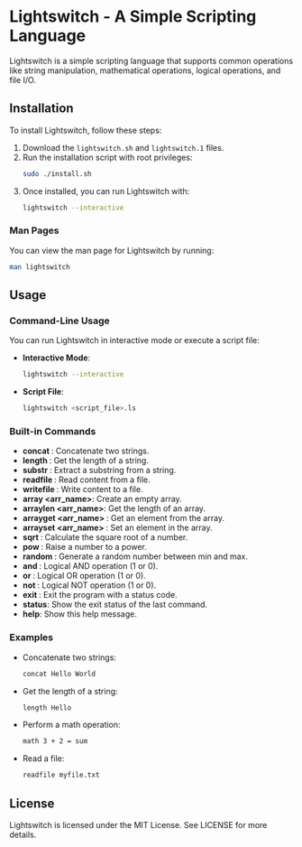 
# Lightswitch - A Simple Scripting Language

Lightswitch is a simple scripting language that supports common operations like string manipulation, mathematical operations, logical operations, and file I/O.

## Installation

To install Lightswitch, follow these steps:

1. Download the `lightswitch.sh` and `lightswitch.1` files.
2. Run the installation script with root privileges:
    ```bash
    sudo ./install.sh
    ```
3. Once installed, you can run Lightswitch with:
    ```bash
    lightswitch --interactive
    ```

### Man Pages

You can view the man page for Lightswitch by running:
```bash
man lightswitch
```

## Usage

### Command-Line Usage

You can run Lightswitch in interactive mode or execute a script file:
- **Interactive Mode**:
    ```bash
    lightswitch --interactive
    ```
- **Script File**:
    ```bash
    lightswitch <script_file>.ls
    ```

### Built-in Commands

- **concat <str1> <str2>**: Concatenate two strings.
- **length <str>**: Get the length of a string.
- **substr <str> <start> <length>**: Extract a substring from a string.
- **readfile <file>**: Read content from a file.
- **writefile <file> <content>**: Write content to a file.
- **array <arr_name>**: Create an empty array.
- **arraylen <arr_name>**: Get the length of an array.
- **arrayget <arr_name> <index>**: Get an element from the array.
- **arrayset <arr_name> <index> <value>**: Set an element in the array.
- **sqrt <num>**: Calculate the square root of a number.
- **pow <base> <exp>**: Raise a number to a power.
- **random <min> <max>**: Generate a random number between min and max.
- **and <val1> <val2>**: Logical AND operation (1 or 0).
- **or <val1> <val2>**: Logical OR operation (1 or 0).
- **not <val>**: Logical NOT operation (1 or 0).
- **exit <status>**: Exit the program with a status code.
- **status**: Show the exit status of the last command.
- **help**: Show this help message.

### Examples

- Concatenate two strings:
    ```bash
    concat Hello World
    ```
- Get the length of a string:
    ```bash
    length Hello
    ```
- Perform a math operation:
    ```bash
    math 3 + 2 = sum
    ```
- Read a file:
    ```bash
    readfile myfile.txt
    ```

## License

Lightswitch is licensed under the MIT License. See LICENSE for more details.

